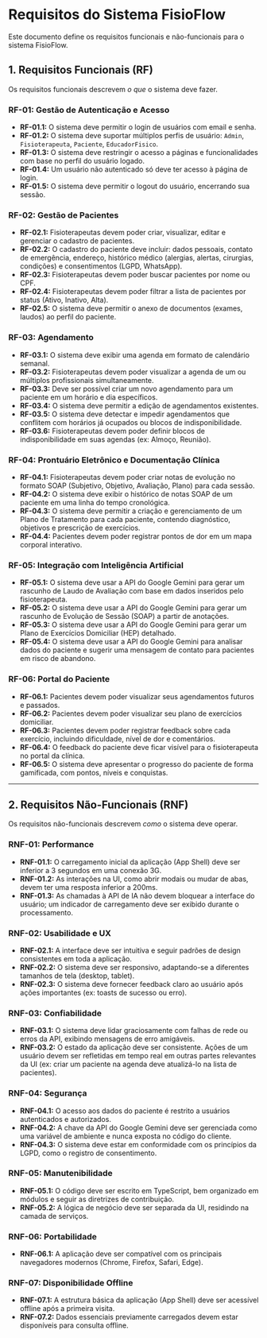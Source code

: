 
# Requisitos do Sistema FisioFlow

Este documento define os requisitos funcionais e não-funcionais para o sistema FisioFlow.

## 1. Requisitos Funcionais (RF)

Os requisitos funcionais descrevem *o que* o sistema deve fazer.

### RF-01: Gestão de Autenticação e Acesso
-   **RF-01.1:** O sistema deve permitir o login de usuários com email e senha.
-   **RF-01.2:** O sistema deve suportar múltiplos perfis de usuário: `Admin`, `Fisioterapeuta`, `Paciente`, `EducadorFisico`.
-   **RF-01.3:** O sistema deve restringir o acesso a páginas e funcionalidades com base no perfil do usuário logado.
-   **RF-01.4:** Um usuário não autenticado só deve ter acesso à página de login.
-   **RF-01.5:** O sistema deve permitir o logout do usuário, encerrando sua sessão.

### RF-02: Gestão de Pacientes
-   **RF-02.1:** Fisioterapeutas devem poder criar, visualizar, editar e gerenciar o cadastro de pacientes.
-   **RF-02.2:** O cadastro do paciente deve incluir: dados pessoais, contato de emergência, endereço, histórico médico (alergias, alertas, cirurgias, condições) e consentimentos (LGPD, WhatsApp).
-   **RF-02.3:** Fisioterapeutas devem poder buscar pacientes por nome ou CPF.
-   **RF-02.4:** Fisioterapeutas devem poder filtrar a lista de pacientes por status (Ativo, Inativo, Alta).
-   **RF-02.5:** O sistema deve permitir o anexo de documentos (exames, laudos) ao perfil do paciente.

### RF-03: Agendamento
-   **RF-03.1:** O sistema deve exibir uma agenda em formato de calendário semanal.
-   **RF-03.2:** Fisioterapeutas devem poder visualizar a agenda de um ou múltiplos profissionais simultaneamente.
-   **RF-03.3:** Deve ser possível criar um novo agendamento para um paciente em um horário e dia específicos.
-   **RF-03.4:** O sistema deve permitir a edição de agendamentos existentes.
-   **RF-03.5:** O sistema deve detectar e impedir agendamentos que conflitem com horários já ocupados ou blocos de indisponibilidade.
-   **RF-03.6:** Fisioterapeutas devem poder definir blocos de indisponibilidade em suas agendas (ex: Almoço, Reunião).

### RF-04: Prontuário Eletrônico e Documentação Clínica
-   **RF-04.1:** Fisioterapeutas devem poder criar notas de evolução no formato SOAP (Subjetivo, Objetivo, Avaliação, Plano) para cada sessão.
-   **RF-04.2:** O sistema deve exibir o histórico de notas SOAP de um paciente em uma linha do tempo cronológica.
-   **RF-04.3:** O sistema deve permitir a criação e gerenciamento de um Plano de Tratamento para cada paciente, contendo diagnóstico, objetivos e prescrição de exercícios.
-   **RF-04.4:** Pacientes devem poder registrar pontos de dor em um mapa corporal interativo.

### RF-05: Integração com Inteligência Artificial
-   **RF-05.1:** O sistema deve usar a API do Google Gemini para gerar um rascunho de Laudo de Avaliação com base em dados inseridos pelo fisioterapeuta.
-   **RF-05.2:** O sistema deve usar a API do Google Gemini para gerar um rascunho de Evolução de Sessão (SOAP) a partir de anotações.
-   **RF-05.3:** O sistema deve usar a API do Google Gemini para gerar um Plano de Exercícios Domiciliar (HEP) detalhado.
-   **RF-05.4:** O sistema deve usar a API do Google Gemini para analisar dados do paciente e sugerir uma mensagem de contato para pacientes em risco de abandono.

### RF-06: Portal do Paciente
-   **RF-06.1:** Pacientes devem poder visualizar seus agendamentos futuros e passados.
-   **RF-06.2:** Pacientes devem poder visualizar seu plano de exercícios domiciliar.
-   **RF-06.3:** Pacientes devem poder registrar feedback sobre cada exercício, incluindo dificuldade, nível de dor e comentários.
-   **RF-06.4:** O feedback do paciente deve ficar visível para o fisioterapeuta no portal da clínica.
-   **RF-06.5:** O sistema deve apresentar o progresso do paciente de forma gamificada, com pontos, níveis e conquistas.

---

## 2. Requisitos Não-Funcionais (RNF)

Os requisitos não-funcionais descrevem *como* o sistema deve operar.

### RNF-01: Performance
-   **RNF-01.1:** O carregamento inicial da aplicação (App Shell) deve ser inferior a 3 segundos em uma conexão 3G.
-   **RNF-01.2:** As interações na UI, como abrir modais ou mudar de abas, devem ter uma resposta inferior a 200ms.
-   **RNF-01.3:** As chamadas à API de IA não devem bloquear a interface do usuário; um indicador de carregamento deve ser exibido durante o processamento.

### RNF-02: Usabilidade e UX
-   **RNF-02.1:** A interface deve ser intuitiva e seguir padrões de design consistentes em toda a aplicação.
-   **RNF-02.2:** O sistema deve ser responsivo, adaptando-se a diferentes tamanhos de tela (desktop, tablet).
-   **RNF-02.3:** O sistema deve fornecer feedback claro ao usuário após ações importantes (ex: toasts de sucesso ou erro).

### RNF-03: Confiabilidade
-   **RNF-03.1:** O sistema deve lidar graciosamente com falhas de rede ou erros da API, exibindo mensagens de erro amigáveis.
-   **RNF-03.2:** O estado da aplicação deve ser consistente. Ações de um usuário devem ser refletidas em tempo real em outras partes relevantes da UI (ex: criar um paciente na agenda deve atualizá-lo na lista de pacientes).

### RNF-04: Segurança
-   **RNF-04.1:** O acesso aos dados do paciente é restrito a usuários autenticados e autorizados.
-   **RNF-04.2:** A chave da API do Google Gemini deve ser gerenciada como uma variável de ambiente e nunca exposta no código do cliente.
-   **RNF-04.3:** O sistema deve estar em conformidade com os princípios da LGPD, como o registro de consentimento.

### RNF-05: Manutenibilidade
-   **RNF-05.1:** O código deve ser escrito em TypeScript, bem organizado em módulos e seguir as diretrizes de contribuição.
-   **RNF-05.2:** A lógica de negócio deve ser separada da UI, residindo na camada de serviços.

### RNF-06: Portabilidade
-   **RNF-06.1:** A aplicação deve ser compatível com os principais navegadores modernos (Chrome, Firefox, Safari, Edge).

### RNF-07: Disponibilidade Offline
-   **RNF-07.1:** A estrutura básica da aplicação (App Shell) deve ser acessível offline após a primeira visita.
-   **RNF-07.2:** Dados essenciais previamente carregados devem estar disponíveis para consulta offline.
